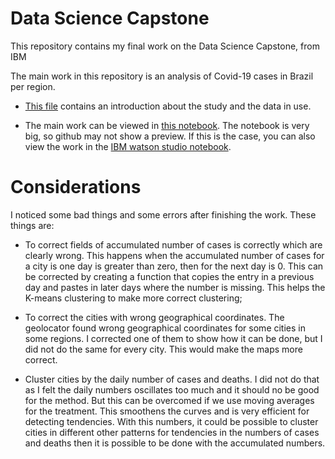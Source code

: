 # Data Science Capstone
This repository contains my final work on the Data Science Capstone, from IBM

The main work in this repository is an analysis of Covid-19 cases in Brazil per region. 

- [This file](https://github.com/marcellongvb/datasciencecapstone/blob/master/Introduction%20and%20data%20description.pdf) contains an introduction about the study and the data in use.

- The main work can be viewed in [this notebook](https://github.com/marcellongvb/datasciencecapstone/blob/master/Analysis_of_Covid_19_in_Brazil.ipynb). The notebook is very big, so github may not show a preview. If this is the case, you can also view the work in the [IBM watson studio notebook](https://dataplatform.cloud.ibm.com/analytics/notebooks/v2/4b93e207-5631-4f27-9e50-0af44a2479ae/view?access_token=36c21b9adeab75bda3cb1890aefe047843c15fb90d242fd11884a9baffcf218c).

# Considerations

I noticed some bad things and some errors after finishing the work. These things are:

- To correct fields of accumulated number of cases is correctly which are clearly wrong. This happens when the accumulated number of cases for a city is one day is greater than zero, then for the next day is 0. This can be corrected by creating a function that copies the entry in a previous day and pastes in later days where the number is missing. This helps the K-means clustering to make more correct clustering;

- To correct the cities with wrong geographical coordinates. The geolocator found wrong geographical coordinates for some cities in some regions. I corrected one of them to show how it can be done, but I did not do the same for every city. This would make the maps more correct.

- Cluster cities by the daily number of cases and deaths. I did not do that as I felt the daily numbers oscillates too much and it should no be good for the method. But this can be overcomed if we use moving averages for the treatment. This smoothens the curves and is very efficient for detecting tendencies. With this numbers, it could be possible to cluster cities in different other patterns for tendencies in the numbers of cases and deaths then it is possible to be done with the accumulated numbers.
